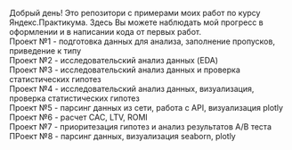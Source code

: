 Добрый день!
Это репозитори с примерами моих работ по курсу Яндекс.Практикума. Здесь Вы можете наблюдать мой прогресс в оформлении и в написании кода от первых работ.
<br>Проект №1 - подготовка данных для анализа, заполнение пропусков, приведение к типу
<br>Проект №2 - исследовательский анализ данных (EDA)
<br>Проект №3 - исследовательский анализ данных и проверка статистических гипотез
<br>Проект №4 - исследовательский анализ данных, визуализация, проверка статистических гипотез
<br>Проект №5 - парсинг данных из сети, работа с API, визуализация plotly
<br>Проект №6 - расчет CAC, LTV, ROMI
<br>Проект №7 - приоритезация гипотез и анализ результатов А/В теста
<br>ПРоект №8 - парсинг данных, визуализация seaborn, plotly
